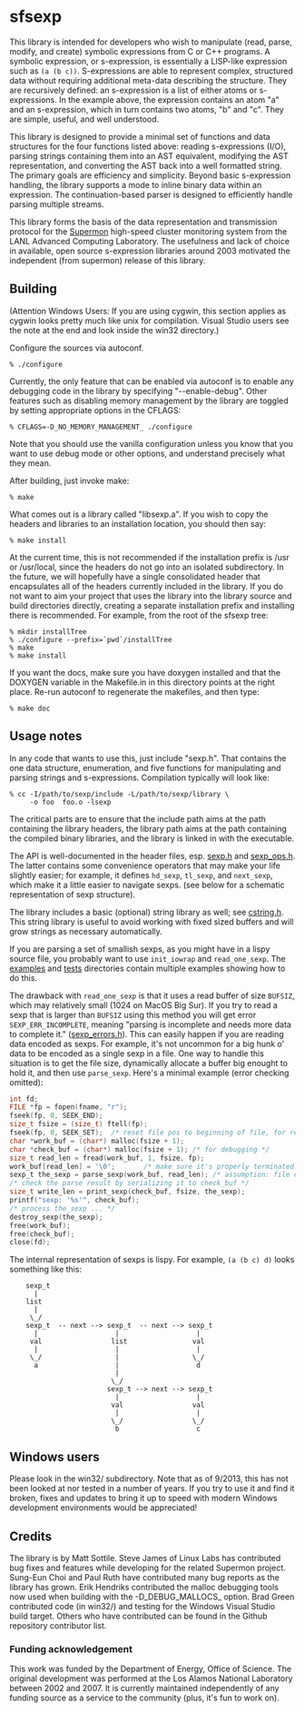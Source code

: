 sfsexp
======

This library is intended for developers who wish to manipulate (read,
parse, modify, and create) symbolic expressions from C or C++
programs. A symbolic expression, or s-expression, is essentially a
LISP-like expression such as `(a (b c))`. S-expressions are able to
represent complex, structured data without requiring additional
meta-data describing the structure. They are recursively defined: an
s-expression is a list of either atoms or s-expressions. In the
example above, the expression contains an atom "a" and an
s-expression, which in turn contains two atoms, "b" and "c". They are
simple, useful, and well understood.

This library is designed to provide a minimal set of functions and
data structures for the four functions listed above: reading
s-expressions (I/O), parsing strings containing them into an AST
equivalent, modifying the AST representation, and converting the AST
back into a well formatted string. The primary goals are efficiency
and simplicity.   Beyond basic s-expression handling, the library
supports a mode to inline binary data within an expression.  The
continuation-based parser is designed to efficiently handle
parsing multiple streams.

This library forms the basis of the data
representation and transmission protocol for the
[Supermon](https://dl.acm.org/doi/10.5555/792762.793324) high-speed
cluster monitoring system from the LANL Advanced Computing
Laboratory. The usefulness and lack of choice in available, open
source s-expression libraries around 2003 motivated the independent
(from supermon) release of this library.

## Building

(Attention Windows Users: If you are using cygwin, this section
applies as cygwin looks pretty much like unix for compilation.  Visual
Studio users see the note at the end and look inside the win32
directory.)

Configure the sources via autoconf.

```
% ./configure
```

Currently, the only feature that can be enabled via autoconf is to
enable any debugging code in the library by specifying
"--enable-debug".  Other features such as disabling memory management
by the library are toggled by setting appropriate options in the
CFLAGS:

```
% CFLAGS=-D_NO_MEMORY_MANAGEMENT_ ./configure
```
Note that you should use the vanilla configuration unless you know that you
want to use debug mode or other options, and understand precisely what they
mean.

After building, just invoke make:

```
% make
```

What comes out is a library called "libsexp.a".  If you wish to copy
the headers and libraries to an installation location, you should then
say:

```
% make install
```

At the current time, this is not recommended if the installation
prefix is /usr or /usr/local, since the headers do not go into an
isolated subdirectory.  In the future, we will hopefully have a single
consolidated header that encapsulates all of the headers currently
included in the library.  If you do not want to aim your project that
uses the library into the library source and build directories
directly, creating a separate installation prefix and installing there
is recommended.  For example, from the root of the sfsexp tree:

```
% mkdir installTree
% ./configure --prefix=`pwd`/installTree
% make
% make install
```

If you want the docs, make sure you have doxygen installed and that
the DOXYGEN variable in the Makefile.in in this directory points at
the right place.  Re-run autoconf to regenerate the makefiles, and
then type:

```
% make doc
```

## Usage notes

In any code that wants to use this, just include "sexp.h".  That
contains the one data structure, enumeration, and five functions for
manipulating and parsing strings and s-expressions.  Compilation
typically will look like:

```
% cc -I/path/to/sexp/include -L/path/to/sexp/library \
     -o foo  foo.o -lsexp
```

The critical parts are to ensure that the include path aims at the
path containing the library headers, the library path aims at the path
containing the compiled binary libraries, and the library is linked in
with the executable.

The API is well-documented in the header files, esp.
[sexp.h](src/sexp.h) and [sexp_ops.h](src/sexp_ops.h). The latter
contains some convenience operators that may make your life slightly
easier; for example, it defines `hd_sexp`, `tl_sexp`, and `next_sexp`,
which make it a little easier to navigate sexps. (see below for a
schematic representation of sexp structure).

The library includes a basic (optional) string library as well; see
[cstring.h](src/cstring.h).  This string library is useful to avoid
working with fixed sized buffers and will grow strings as necessary
automatically.

If you are parsing a set of smallish sexps, as you might have in a
lispy source file, you probably want to use `init_iowrap` and
`read_one_sexp`. The [examples](examples) and [tests](tests)
directories contain multiple examples showing how to do this.

The drawback with `read_one_sexp` is that it uses a read buffer of
size `BUFSIZ`, which may relatively small (1024 on MacOS Big Sur). If
you try to read a sexp that is larger than `BUFSIZ` using this method
you will get error `SEXP_ERR_INCOMPLETE`, meaning "parsing is
incomplete and needs more data to complete it."
([sexp_errors.h](src/sexp_errors.h)). This can easily happen if you
are reading data encoded as sexps. For example, it's not uncommon for
a big hunk o' data to be encoded as a single sexp in a file. One way
to handle this situation is to get the file size, dynamically allocate
a buffer big enought to hold it, and then use `parse_sexp`. Here's a
minimal example (error checking omitted):

```c
int fd;
FILE *fp = fopen(fname, "r");
fseek(fp, 0, SEEK_END);
size_t fsize = (size_t) ftell(fp);
fseek(fp, 0, SEEK_SET);  /* reset file pos to beginning of file, for reading */
char *work_buf = (char*) malloc(fsize + 1);
char *check_buf = (char*) malloc(fsize + 1); /* for debugging */
size_t read_len = fread(work_buf, 1, fsize, fp);
work_buf[read_len] = '\0';       /* make sure it's properly terminated */
sexp_t the_sexp = parse_sexp(work_buf, read_len); /* assumption: file contains one sexp */
/* check the parse result by serializing it to check_buf */
size_t write_len = print_sexp(check_buf, fsize, the_sexp);
printf("sexp: '%s'", check_buf);
/* process the_sexp ... */
destroy_sexp(the_sexp);
free(work_buf);
free(check_buf);
close(fd);
```

The internal representation of sexps is lispy. For example, `(a (b c) d)`
looks something like this:

```
    sexp_t
      |
    list
      |
     \_/
    sexp_t  -- next --> sexp_t  -- next --> sexp_t
      |                   |                   |
     val                 list                val
      |                   |                   |
     \_/                  |                  \_/
      a                   |                   d
                          |
                         \_/
                        sexp_t --> next --> sexp_t
                          |                   |
                         val                 val
                          |                   |
                         \_/                 \_/
                          b                   c
```

## Windows users

Please look in the win32/ subdirectory. Note that as of 9/2013, this
has not been looked at nor tested in a number of years.  If you try to
use it and find it broken, fixes and updates to bring it up to speed
with modern Windows development environments would be appreciated!

## Credits

The library is by Matt Sottile.  Steve James of Linux Labs has
contributed bug fixes and features while developing for the related
Supermon project. Sung-Eun Choi and Paul Ruth have contributed many
bug reports as the library has grown.  Erik Hendriks contributed the
malloc debugging tools now used when building with the
-D_DEBUG_MALLOCS_ option.  Brad Green contributed code (in win32/) and
testing for the Windows Visual Studio build target.  Others who have
contributed can be found in the Github repository contributor list.

### Funding acknowledgement

This work was funded by the Department of Energy, Office of
Science. The original development was performed at the Los Alamos
National Laboratory between 2002 and 2007. It is currently maintained
independently of any funding source as a service to the community
(plus, it's fun to work on).

